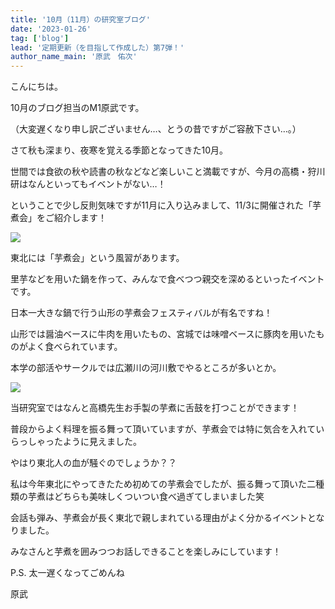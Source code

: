 ```yaml
---
title: '10月（11月）の研究室ブログ'
date: '2023-01-26'
tag: ['blog']
lead: '定期更新（を目指して作成した）第7弾！'
author_name_main: '原武　佑次'
---
```


こんにちは。

10月のブログ担当のM1原武です。

（大変遅くなり申し訳ございません…、とうの昔ですがご容赦下さい…。）

さて秋も深まり、夜寒を覚える季節となってきた10月。

世間では食欲の秋や読書の秋などなど楽しいこと満載ですが、今月の高橋・狩川研はなんといってもイベントがない…！

ということで少し反則気味ですが11月に入り込みまして、11/3に開催された「芋煮会」をご紹介します！

![](/blog/monthly-202210/image-1.jpg)

東北には「芋煮会」という風習があります。

里芋などを用いた鍋を作って、みんなで食べつつ親交を深めるといったイベントです。

日本一大きな鍋で行う山形の芋煮会フェスティバルが有名ですね！

山形では醤油ベースに牛肉を用いたもの、宮城では味噌ベースに豚肉を用いたものがよく食べられています。

本学の部活やサークルでは広瀬川の河川敷でやるところが多いとか。

![](/blog/monthly-202210/image-2.jpg)

当研究室ではなんと高橋先生お手製の芋煮に舌鼓を打つことができます！

普段からよく料理を振る舞って頂いていますが、芋煮会では特に気合を入れていらっしゃったように見えました。

やはり東北人の血が騒ぐのでしょうか？？


私は今年東北にやってきたため初めての芋煮会でしたが、振る舞って頂いた二種類の芋煮はどちらも美味しくついつい食べ過ぎてしまいました笑

会話も弾み、芋煮会が長く東北で親しまれている理由がよく分かるイベントとなりました。

みなさんと芋煮を囲みつつお話しできることを楽しみにしています！

P.S. 太一遅くなってごめんね

原武